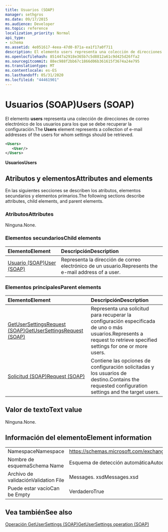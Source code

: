 ```yaml
---
title: Usuarios (SOAP)
manager: sethgros
ms.date: 09/17/2015
ms.audience: Developer
ms.topic: reference
localization_priority: Normal
api_type:
- schema
ms.assetid: 4e051617-4eea-47d0-871a-ea1f17a0f711
description: El elemento users representa una colección de direcciones de correo electrónico de los usuarios para los que se debe recuperar la configuración.
ms.openlocfilehash: 851447a2918e365b7c5d8812a61c9d425d26ffa2
ms.sourcegitcommit: 88ec988f2bb67c1866d06b361615f3674a24e795
ms.translationtype: MT
ms.contentlocale: es-ES
ms.lasthandoff: 05/31/2020
ms.locfileid: "44461901"
---
```

# <a name="users-soap"></a><span data-ttu-id="bc3a1-103">Usuarios (SOAP)</span><span class="sxs-lookup"><span data-stu-id="bc3a1-103">Users (SOAP)</span></span>

<span data-ttu-id="bc3a1-104">El elemento **users** representa una colección de direcciones de correo electrónico de los usuarios para los que se debe recuperar la configuración.</span><span class="sxs-lookup"><span data-stu-id="bc3a1-104">The **Users** element represents a collection of e-mail addresses of the users for whom settings should be retrieved.</span></span> 
  
```XML
<Users>
   <User/>
</Users>
```

 <span data-ttu-id="bc3a1-105">**Usuarios**</span><span class="sxs-lookup"><span data-stu-id="bc3a1-105">**Users**</span></span>
## <a name="attributes-and-elements"></a><span data-ttu-id="bc3a1-106">Atributos y elementos</span><span class="sxs-lookup"><span data-stu-id="bc3a1-106">Attributes and elements</span></span>

<span data-ttu-id="bc3a1-107">En las siguientes secciones se describen los atributos, elementos secundarios y elementos primarios.</span><span class="sxs-lookup"><span data-stu-id="bc3a1-107">The following sections describe attributes, child elements, and parent elements.</span></span>
  
### <a name="attributes"></a><span data-ttu-id="bc3a1-108">Atributos</span><span class="sxs-lookup"><span data-stu-id="bc3a1-108">Attributes</span></span>

<span data-ttu-id="bc3a1-109">Ninguna.</span><span class="sxs-lookup"><span data-stu-id="bc3a1-109">None.</span></span>
  
### <a name="child-elements"></a><span data-ttu-id="bc3a1-110">Elementos secundarios</span><span class="sxs-lookup"><span data-stu-id="bc3a1-110">Child elements</span></span>

|<span data-ttu-id="bc3a1-111">**Elemento**</span><span class="sxs-lookup"><span data-stu-id="bc3a1-111">**Element**</span></span>|<span data-ttu-id="bc3a1-112">**Descripción**</span><span class="sxs-lookup"><span data-stu-id="bc3a1-112">**Description**</span></span>|
|:-----|:-----|
|[<span data-ttu-id="bc3a1-113">Usuario (SOAP)</span><span class="sxs-lookup"><span data-stu-id="bc3a1-113">User (SOAP)</span></span>](user-soap.md) <br/> |<span data-ttu-id="bc3a1-114">Representa la dirección de correo electrónico de un usuario.</span><span class="sxs-lookup"><span data-stu-id="bc3a1-114">Represents the e-mail address of a user.</span></span>  <br/> |
   
### <a name="parent-elements"></a><span data-ttu-id="bc3a1-115">Elementos principales</span><span class="sxs-lookup"><span data-stu-id="bc3a1-115">Parent elements</span></span>

|<span data-ttu-id="bc3a1-116">**Elemento**</span><span class="sxs-lookup"><span data-stu-id="bc3a1-116">**Element**</span></span>|<span data-ttu-id="bc3a1-117">**Descripción**</span><span class="sxs-lookup"><span data-stu-id="bc3a1-117">**Description**</span></span>|
|:-----|:-----|
|[<span data-ttu-id="bc3a1-118">GetUserSettingsRequest (SOAP)</span><span class="sxs-lookup"><span data-stu-id="bc3a1-118">GetUserSettingsRequest (SOAP)</span></span>](getusersettingsrequest-soap.md) <br/> |<span data-ttu-id="bc3a1-119">Representa una solicitud para recuperar la configuración especificada de uno o más usuarios.</span><span class="sxs-lookup"><span data-stu-id="bc3a1-119">Represents a request to retrieve specified settings for one or more users.</span></span>  <br/> |
|[<span data-ttu-id="bc3a1-120">Solicitud (SOAP)</span><span class="sxs-lookup"><span data-stu-id="bc3a1-120">Request (SOAP)</span></span>](request-soap.md) <br/> |<span data-ttu-id="bc3a1-121">Contiene las opciones de configuración solicitadas y los usuarios de destino.</span><span class="sxs-lookup"><span data-stu-id="bc3a1-121">Contains the requested configuration settings and the target users.</span></span>  <br/> |
   
## <a name="text-value"></a><span data-ttu-id="bc3a1-122">Valor de texto</span><span class="sxs-lookup"><span data-stu-id="bc3a1-122">Text value</span></span>

<span data-ttu-id="bc3a1-123">Ninguna.</span><span class="sxs-lookup"><span data-stu-id="bc3a1-123">None.</span></span>
  
## <a name="element-information"></a><span data-ttu-id="bc3a1-124">Información del elemento</span><span class="sxs-lookup"><span data-stu-id="bc3a1-124">Element information</span></span>

|||
|:-----|:-----|
|<span data-ttu-id="bc3a1-125">Namespace</span><span class="sxs-lookup"><span data-stu-id="bc3a1-125">Namespace</span></span>  <br/> |https://schemas.microsoft.com/exchange/2010/Autodiscover  <br/> |
|<span data-ttu-id="bc3a1-126">Nombre de esquema</span><span class="sxs-lookup"><span data-stu-id="bc3a1-126">Schema Name</span></span>  <br/> |<span data-ttu-id="bc3a1-127">Esquema de detección automática</span><span class="sxs-lookup"><span data-stu-id="bc3a1-127">Autodiscover schema</span></span>  <br/> |
|<span data-ttu-id="bc3a1-128">Archivo de validación</span><span class="sxs-lookup"><span data-stu-id="bc3a1-128">Validation File</span></span>  <br/> |<span data-ttu-id="bc3a1-129">Messages. xsd</span><span class="sxs-lookup"><span data-stu-id="bc3a1-129">Messages.xsd</span></span>  <br/> |
|<span data-ttu-id="bc3a1-130">Puede estar vacío</span><span class="sxs-lookup"><span data-stu-id="bc3a1-130">Can be Empty</span></span>  <br/> |<span data-ttu-id="bc3a1-131">Verdadero</span><span class="sxs-lookup"><span data-stu-id="bc3a1-131">True</span></span>  <br/> |
   
## <a name="see-also"></a><span data-ttu-id="bc3a1-132">Vea también</span><span class="sxs-lookup"><span data-stu-id="bc3a1-132">See also</span></span>



[<span data-ttu-id="bc3a1-133">Operación GetUserSettings (SOAP)</span><span class="sxs-lookup"><span data-stu-id="bc3a1-133">GetUserSettings operation (SOAP)</span></span>](getusersettings-operation-soap.md)

